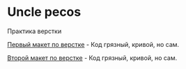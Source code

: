 

# Uncle pecos
Практика верстки


[Первый макет по верстке](https://chillywilly91.github.io/Github/index.html) - Код грязный, кривой, но сам.



[Второй макет по верстке](https://ChillyWilly91.github.io/index.html ) - Код грязный, кривой, но сам.
